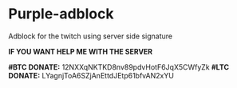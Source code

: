 # Purple-adblock
Adblock for the twitch using server side signature






**IF YOU WANT HELP ME WITH THE SERVER**

**#BTC DONATE:** 12NXXqNKTKD8nv89pdvHotF6JqX5CWfyZk
**#LTC DONATE:** LYagnjToA6SZjAnEttdJEtp61bfvAN2xYU
